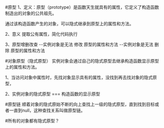 #原型
1、定义：原型（prototype）是函数天生就具有的属性，它定义了构造函数制造出的对象的公共祖先。

通过该构造函数产生的对象，可以隐式继承到原型上的属性和方法。


2、意义
提取公有属性，简化代码执行

3、原型增删改查
--实例对象是无法 修改 原型的属性和方法
--实例对象是无法 删除 原型的属性和方法

#对象原型（隐式原型）
实例对象会通过自己的隐式原型去继承构造函数显示原型上的属性和方法。

1、当访问对象中属性时，先找对象显示具有的属性，没找到再去找对象的隐式原型，

2、实例对象的隐式原型 === 构造函数的显示原型

#原型链
顺着对象的隐式原始不断的向上查找上一级的隐式原型，直到找到目标或者一直到null，这种查找关系叫做原型链。

#所有的对象都有隐式原型？